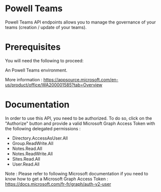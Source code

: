 # Powell Teams

Powell Teams API endpoints allows you to manage the governance of your teams (creation / update of your teams).

# Prerequisites

You will need the following to proceed:

An Powell Teams environment. 

More information : https://appsource.microsoft.com/en-us/product/office/WA200001585?tab=Overview

# Documentation

In order to use this API, you need to be authorized. To do so, click on the "Authorize" button and provide a valid Microsoft Graph Access Token with the following delegated permissions :

- Directory.AccessAsUser.All
- Group.ReadWrite.All
- Notes.Read.All
- Notes.ReadWrite.All
- Sites.Read.All
- User.Read.All

Note : Please refer to following Microsoft documentation if you need to know how to get a Microsoft Graph Access Token : https://docs.microsoft.com/fr-fr/graph/auth-v2-user
